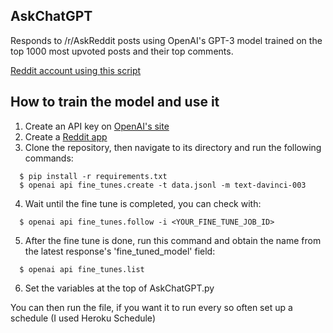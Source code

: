 ## AskChatGPT
Responds to /r/AskReddit posts using OpenAI's GPT-3 model trained on the top 1000 most upvoted posts and their top comments.

[Reddit account using this script](https://www.reddit.com/u/OrganRobber)

## How to train the model and use it
1. Create an API key on [OpenAI's site](https://platform.openai.com/account/api-keys)
2. Create a [Reddit app](https://www.reddit.com/prefs/apps)
3. Clone the repository, then navigate to its directory and run the following commands:
```
  $ pip install -r requirements.txt
  $ openai api fine_tunes.create -t data.jsonl -m text-davinci-003
```
4. Wait until the fine tune is completed, you can check with:
```
  $ openai api fine_tunes.follow -i <YOUR_FINE_TUNE_JOB_ID>
```
5. After the fine tune is done, run this command and obtain the name from the latest response's 'fine_tuned_model' field:
```
  $ openai api fine_tunes.list
```
6. Set the variables at the top of AskChatGPT.py

You can then run the file, if you want it to run every so often set up a schedule (I used Heroku Schedule)
